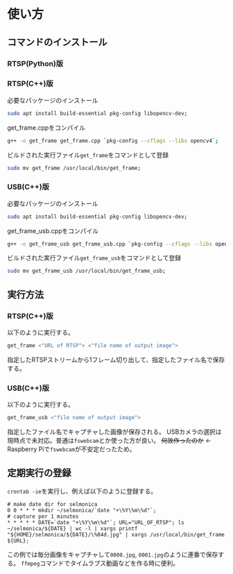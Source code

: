 # 使い方

## コマンドのインストール
### RTSP(Python)版
### RTSP(C++)版
必要なパッケージのインストール
```bash
sudo apt install build-essential pkg-config libopencv-dev;
```
get_frame.cppをコンパイル
```bash
g++ -o get_frame get_frame.cpp `pkg-config --cflags --libs opencv4`;
```
ビルドされた実行ファイル`get_frame`をコマンドとして登録
```bash
sudo mv get_frame /usr/local/bin/get_frame;
```
### USB(C++)版
必要なパッケージのインストール
```bash
sudo apt install build-essential pkg-config libopencv-dev;
```
get_frame_usb.cppをコンパイル
```bash
g++ -o get_frame_usb get_frame_usb.cpp `pkg-config --cflags --libs opencv4`;
```
ビルドされた実行ファイル`get_frame_usb`をコマンドとして登録
```bash
sudo mv get_frame_usb /usr/local/bin/get_frame_usb;
```

## 実行方法

### RTSP(C++)版
以下のように実行する。
```bash
get_frame <"URL of RTSP"> <"file name of output image">
```
指定したRTSPストリームから1フレーム切り出して、指定したファイル名で保存する。
### USB(C++)版
以下のように実行する。
```bash
get_frame_usb <"file name of output image">
```
指定したファイル名でキャプチャした画像が保存される。
USBカメラの選択は現時点で未対応。普通は`fswebcam`とか使った方が良い。
~~何故作ったのか~~ <- Raspberry Piで`fswebcam`が不安定だったため。

## 定期実行の登録
`crontab -ie`を実行し、例えば以下のように登録する。
```crontab
# make date dir for selmonica
0 0 * * * mkdir ~/selmonica/`date "+\%Y\%m\%d"`;
# capture per 1 minutes
* * * * * DATE=`date "+\%Y\%m\%d"`; URL="URL_OF_RTSP"; ls ~/selmonica/${DATE} | wc -l | xargs printf "${HOME}/selmonica/${DATE}/\%04d.jpg" | xargs /usr/local/bin/get_frame ${URL};
```
この例では毎分画像をキャプチャして`0000.jpg`, `0001.jpg`のように連番で保存する。
`ffmpeg`コマンドでタイムラプス動画などを作る時に便利。
